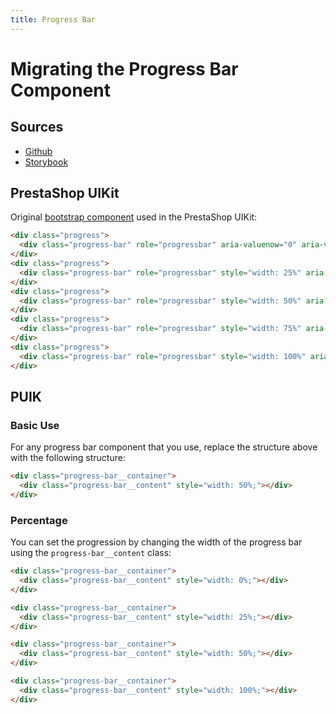```yaml
---
title: Progress Bar
---
```


# Migrating the Progress Bar Component

## Sources

- [Github](https://github.com/PrestaShopCorp/puik/tree/main/packages/components/progress-bar)
- [Storybook](https://uikit.prestashop.com/?path=/story/components-progressbar--default)

## PrestaShop UIKit

Original [bootstrap component](https://getbootstrap.com/docs/4.0/components/progress/) used in the PrestaShop UIKit:

```html
<div class="progress">
  <div class="progress-bar" role="progressbar" aria-valuenow="0" aria-valuemin="0" aria-valuemax="100"></div>
</div>
<div class="progress">
  <div class="progress-bar" role="progressbar" style="width: 25%" aria-valuenow="25" aria-valuemin="0" aria-valuemax="100"></div>
</div>
<div class="progress">
  <div class="progress-bar" role="progressbar" style="width: 50%" aria-valuenow="50" aria-valuemin="0" aria-valuemax="100"></div>
</div>
<div class="progress">
  <div class="progress-bar" role="progressbar" style="width: 75%" aria-valuenow="75" aria-valuemin="0" aria-valuemax="100"></div>
</div>
<div class="progress">
  <div class="progress-bar" role="progressbar" style="width: 100%" aria-valuenow="100" aria-valuemin="0" aria-valuemax="100"></div>
</div>
```

## PUIK

### Basic Use

For any progress bar component that you use, replace the structure above with the following structure:

```html
<div class="progress-bar__container">
  <div class="progress-bar__content" style="width: 50%;"></div>
</div>
```

### Percentage

You can set the progression by changing the width of the progress bar using the `progress-bar__content` class:


```html
<div class="progress-bar__container">
  <div class="progress-bar__content" style="width: 0%;"></div>
</div>

<div class="progress-bar__container">
  <div class="progress-bar__content" style="width: 25%;"></div>
</div>

<div class="progress-bar__container">
  <div class="progress-bar__content" style="width: 50%;"></div>
</div>

<div class="progress-bar__container">
  <div class="progress-bar__content" style="width: 100%;"></div>
</div>
```
